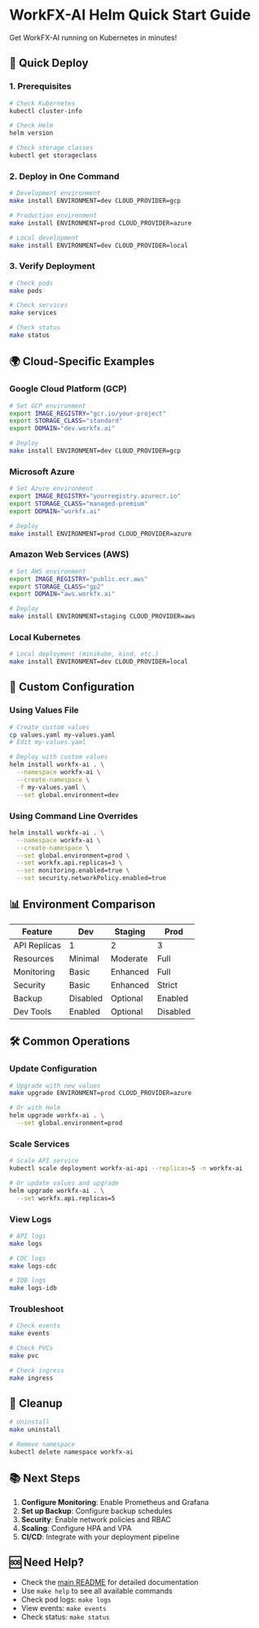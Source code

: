 # WorkFX-AI Helm Quick Start Guide

Get WorkFX-AI running on Kubernetes in minutes!

## 🚀 Quick Deploy

### 1. Prerequisites

```bash
# Check Kubernetes
kubectl cluster-info

# Check Helm
helm version

# Check storage classes
kubectl get storageclass
```

### 2. Deploy in One Command

```bash
# Development environment
make install ENVIRONMENT=dev CLOUD_PROVIDER=gcp

# Production environment  
make install ENVIRONMENT=prod CLOUD_PROVIDER=azure

# Local development
make install ENVIRONMENT=dev CLOUD_PROVIDER=local
```

### 3. Verify Deployment

```bash
# Check pods
make pods

# Check services
make services

# Check status
make status
```

## 🌍 Cloud-Specific Examples

### Google Cloud Platform (GCP)

```bash
# Set GCP environment
export IMAGE_REGISTRY="gcr.io/your-project"
export STORAGE_CLASS="standard"
export DOMAIN="dev.workfx.ai"

# Deploy
make install ENVIRONMENT=dev CLOUD_PROVIDER=gcp
```

### Microsoft Azure

```bash
# Set Azure environment
export IMAGE_REGISTRY="yourregistry.azurecr.io"
export STORAGE_CLASS="managed-premium"
export DOMAIN="workfx.ai"

# Deploy
make install ENVIRONMENT=prod CLOUD_PROVIDER=azure
```

### Amazon Web Services (AWS)

```bash
# Set AWS environment
export IMAGE_REGISTRY="public.ecr.aws"
export STORAGE_CLASS="gp2"
export DOMAIN="aws.workfx.ai"

# Deploy
make install ENVIRONMENT=staging CLOUD_PROVIDER=aws
```

### Local Kubernetes

```bash
# Local deployment (minikube, kind, etc.)
make install ENVIRONMENT=dev CLOUD_PROVIDER=local
```

## 🔧 Custom Configuration

### Using Values File

```bash
# Create custom values
cp values.yaml my-values.yaml
# Edit my-values.yaml

# Deploy with custom values
helm install workfx-ai . \
  --namespace workfx-ai \
  --create-namespace \
  -f my-values.yaml \
  --set global.environment=dev
```

### Using Command Line Overrides

```bash
helm install workfx-ai . \
  --namespace workfx-ai \
  --create-namespace \
  --set global.environment=prod \
  --set workfx.api.replicas=3 \
  --set monitoring.enabled=true \
  --set security.networkPolicy.enabled=true
```

## 📊 Environment Comparison

| Feature | Dev | Staging | Prod |
|---------|-----|---------|------|
| API Replicas | 1 | 2 | 3 |
| Resources | Minimal | Moderate | Full |
| Monitoring | Basic | Enhanced | Full |
| Security | Basic | Enhanced | Strict |
| Backup | Disabled | Optional | Enabled |
| Dev Tools | Enabled | Optional | Disabled |

## 🛠️ Common Operations

### Update Configuration

```bash
# Upgrade with new values
make upgrade ENVIRONMENT=prod CLOUD_PROVIDER=azure

# Or with Helm
helm upgrade workfx-ai . \
  --set global.environment=prod
```

### Scale Services

```bash
# Scale API service
kubectl scale deployment workfx-ai-api --replicas=5 -n workfx-ai

# Or update values and upgrade
helm upgrade workfx-ai . \
  --set workfx.api.replicas=5
```

### View Logs

```bash
# API logs
make logs

# CDC logs
make logs-cdc

# IDB logs
make logs-idb
```

### Troubleshoot

```bash
# Check events
make events

# Check PVCs
make pvc

# Check ingress
make ingress
```

## 🧹 Cleanup

```bash
# Uninstall
make uninstall

# Remove namespace
kubectl delete namespace workfx-ai
```

## 📚 Next Steps

1. **Configure Monitoring**: Enable Prometheus and Grafana
2. **Set up Backup**: Configure backup schedules
3. **Security**: Enable network policies and RBAC
4. **Scaling**: Configure HPA and VPA
5. **CI/CD**: Integrate with your deployment pipeline

## 🆘 Need Help?

- Check the [main README](README.md) for detailed documentation
- Use `make help` to see all available commands
- Check pod logs: `make logs`
- View events: `make events`
- Check status: `make status`
